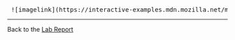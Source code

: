 <pre> ![imagelink](https://interactive-examples.mdn.mozilla.net/media/cc0-images/grapefruit-slice-332-332.jpg) </pre>

---
Back to the [Lab Report](https://nisharu3.github.io/cse15l-lab-reports/lab-report-2-week-4.html#3)